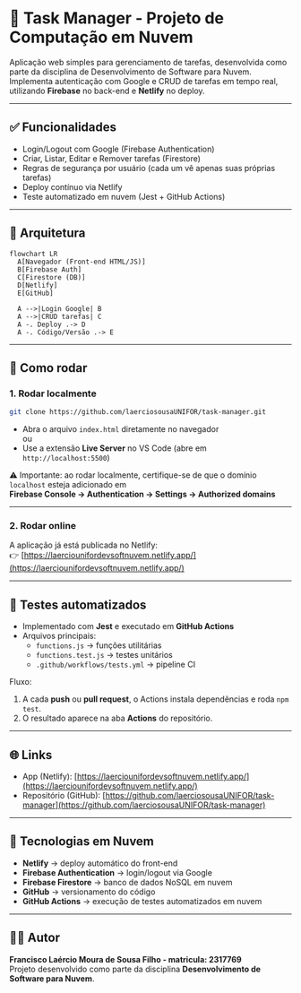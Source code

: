 # 📌 Task Manager - Projeto de Computação em Nuvem

Aplicação web simples para gerenciamento de tarefas, desenvolvida como parte da disciplina de Desenvolvimento de Software para Nuvem.  
Implementa autenticação com Google e CRUD de tarefas em tempo real, utilizando **Firebase** no back-end e **Netlify** no deploy.

---

## ✅ Funcionalidades
- Login/Logout com Google (Firebase Authentication)
- Criar, Listar, Editar e Remover tarefas (Firestore)
- Regras de segurança por usuário (cada um vê apenas suas próprias tarefas)
- Deploy contínuo via Netlify
- Teste automatizado em nuvem (Jest + GitHub Actions)

---

## 🧱 Arquitetura

```mermaid
flowchart LR
  A[Navegador (Front-end HTML/JS)]
  B[Firebase Auth]
  C[Firestore (DB)]
  D[Netlify]
  E[GitHub]

  A -->|Login Google| B
  A -->|CRUD tarefas| C
  A -. Deploy .-> D
  A -. Código/Versão .-> E
```

---

## 🚀 Como rodar

### 1. Rodar localmente
```bash
git clone https://github.com/laerciosousaUNIFOR/task-manager.git
```

- Abra o arquivo `index.html` diretamente no navegador  
  ou  
- Use a extensão **Live Server** no VS Code (abre em `http://localhost:5500`)

⚠️ Importante: ao rodar localmente, certifique-se de que o domínio `localhost` esteja adicionado em  
**Firebase Console → Authentication → Settings → Authorized domains**

---

### 2. Rodar online
A aplicação já está publicada no Netlify:  
👉 [https://laerciounifordevsoftnuvem.netlify.app/](https://laerciounifordevsoftnuvem.netlify.app/)

---

## 🧪 Testes automatizados

- Implementado com **Jest** e executado em **GitHub Actions**
- Arquivos principais:
  - `functions.js` → funções utilitárias
  - `functions.test.js` → testes unitários
  - `.github/workflows/tests.yml` → pipeline CI

Fluxo:
1. A cada **push** ou **pull request**, o Actions instala dependências e roda `npm test`.
2. O resultado aparece na aba **Actions** do repositório.

---

## 🌐 Links
- App (Netlify): [https://laerciounifordevsoftnuvem.netlify.app/](https://laerciounifordevsoftnuvem.netlify.app/)  
- Repositório (GitHub): [https://github.com/laerciosousaUNIFOR/task-manager](https://github.com/laerciosousaUNIFOR/task-manager)

---

## 📖 Tecnologias em Nuvem
- **Netlify** → deploy automático do front-end
- **Firebase Authentication** → login/logout via Google
- **Firebase Firestore** → banco de dados NoSQL em nuvem
- **GitHub** → versionamento do código
- **GitHub Actions** → execução de testes automatizados em nuvem

---

## 👨‍💻 Autor
**Francisco Laércio Moura de Sousa Filho - matricula: 2317769**  
Projeto desenvolvido como parte da disciplina **Desenvolvimento de Software para Nuvem**.
